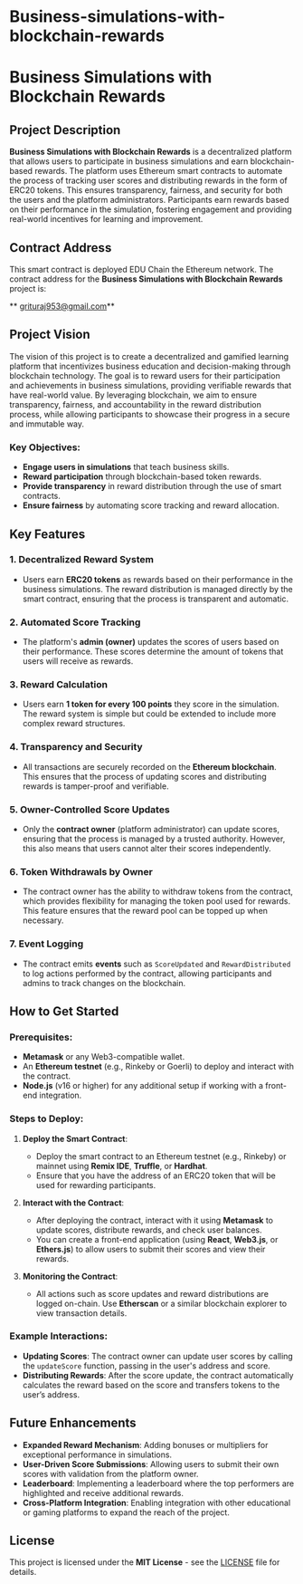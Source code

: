 # Business-simulations-with-blockchain-rewards
# Business Simulations with Blockchain Rewards

## Project Description

**Business Simulations with Blockchain Rewards** is a decentralized platform that allows users to participate in business simulations and earn blockchain-based rewards. The platform uses Ethereum smart contracts to automate the process of tracking user scores and distributing rewards in the form of ERC20 tokens. This ensures transparency, fairness, and security for both the users and the platform administrators. Participants earn rewards based on their performance in the simulation, fostering engagement and providing real-world incentives for learning and improvement.

## Contract Address

This smart contract is deployed EDU Chain the Ethereum network. The contract address for the **Business Simulations with Blockchain Rewards** project is:

** grituraj953@gmail.com**



## Project Vision

The vision of this project is to create a decentralized and gamified learning platform that incentivizes business education and decision-making through blockchain technology. The goal is to reward users for their participation and achievements in business simulations, providing verifiable rewards that have real-world value. By leveraging blockchain, we aim to ensure transparency, fairness, and accountability in the reward distribution process, while allowing participants to showcase their progress in a secure and immutable way.

### Key Objectives:
- **Engage users in simulations** that teach business skills.
- **Reward participation** through blockchain-based token rewards.
- **Provide transparency** in reward distribution through the use of smart contracts.
- **Ensure fairness** by automating score tracking and reward allocation.

## Key Features

### 1. **Decentralized Reward System**
   - Users earn **ERC20 tokens** as rewards based on their performance in the business simulations. The reward distribution is managed directly by the smart contract, ensuring that the process is transparent and automatic.

### 2. **Automated Score Tracking**
   - The platform's **admin (owner)** updates the scores of users based on their performance. These scores determine the amount of tokens that users will receive as rewards.

### 3. **Reward Calculation**
   - Users earn **1 token for every 100 points** they score in the simulation. The reward system is simple but could be extended to include more complex reward structures.

### 4. **Transparency and Security**
   - All transactions are securely recorded on the **Ethereum blockchain**. This ensures that the process of updating scores and distributing rewards is tamper-proof and verifiable.

### 5. **Owner-Controlled Score Updates**
   - Only the **contract owner** (platform administrator) can update scores, ensuring that the process is managed by a trusted authority. However, this also means that users cannot alter their scores independently.

### 6. **Token Withdrawals by Owner**
   - The contract owner has the ability to withdraw tokens from the contract, which provides flexibility for managing the token pool used for rewards. This feature ensures that the reward pool can be topped up when necessary.

### 7. **Event Logging**
   - The contract emits **events** such as `ScoreUpdated` and `RewardDistributed` to log actions performed by the contract, allowing participants and admins to track changes on the blockchain.

## How to Get Started

### Prerequisites:
- **Metamask** or any Web3-compatible wallet.
- An **Ethereum testnet** (e.g., Rinkeby or Goerli) to deploy and interact with the contract.
- **Node.js** (v16 or higher) for any additional setup if working with a front-end integration.

### Steps to Deploy:

1. **Deploy the Smart Contract**:
   - Deploy the smart contract to an Ethereum testnet (e.g., Rinkeby) or mainnet using **Remix IDE**, **Truffle**, or **Hardhat**.
   - Ensure that you have the address of an ERC20 token that will be used for rewarding participants.

2. **Interact with the Contract**:
   - After deploying the contract, interact with it using **Metamask** to update scores, distribute rewards, and check user balances.
   - You can create a front-end application (using **React**, **Web3.js**, or **Ethers.js**) to allow users to submit their scores and view their rewards.

3. **Monitoring the Contract**:
   - All actions such as score updates and reward distributions are logged on-chain. Use **Etherscan** or a similar blockchain explorer to view transaction details.

### Example Interactions:
- **Updating Scores**: The contract owner can update user scores by calling the `updateScore` function, passing in the user's address and score.
- **Distributing Rewards**: After the score update, the contract automatically calculates the reward based on the score and transfers tokens to the user’s address.

## Future Enhancements

- **Expanded Reward Mechanism**: Adding bonuses or multipliers for exceptional performance in simulations.
- **User-Driven Score Submissions**: Allowing users to submit their own scores with validation from the platform owner.
- **Leaderboard**: Implementing a leaderboard where the top performers are highlighted and receive additional rewards.
- **Cross-Platform Integration**: Enabling integration with other educational or gaming platforms to expand the reach of the project.

## License

This project is licensed under the **MIT License** - see the [LICENSE](LICENSE) file for details.

